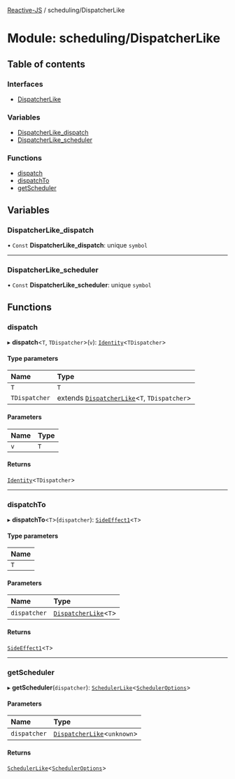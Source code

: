 [Reactive-JS](../README.md) / scheduling/DispatcherLike

# Module: scheduling/DispatcherLike

## Table of contents

### Interfaces

- [DispatcherLike](../interfaces/scheduling_DispatcherLike.DispatcherLike.md)

### Variables

- [DispatcherLike\_dispatch](scheduling_DispatcherLike.md#dispatcherlike_dispatch)
- [DispatcherLike\_scheduler](scheduling_DispatcherLike.md#dispatcherlike_scheduler)

### Functions

- [dispatch](scheduling_DispatcherLike.md#dispatch)
- [dispatchTo](scheduling_DispatcherLike.md#dispatchto)
- [getScheduler](scheduling_DispatcherLike.md#getscheduler)

## Variables

### DispatcherLike\_dispatch

• `Const` **DispatcherLike\_dispatch**: unique `symbol`

___

### DispatcherLike\_scheduler

• `Const` **DispatcherLike\_scheduler**: unique `symbol`

## Functions

### dispatch

▸ **dispatch**<`T`, `TDispatcher`\>(`v`): [`Identity`](util_functions.md#identity)<`TDispatcher`\>

#### Type parameters

| Name | Type |
| :------ | :------ |
| `T` | `T` |
| `TDispatcher` | extends [`DispatcherLike`](../interfaces/scheduling_DispatcherLike.DispatcherLike.md)<`T`, `TDispatcher`\> |

#### Parameters

| Name | Type |
| :------ | :------ |
| `v` | `T` |

#### Returns

[`Identity`](util_functions.md#identity)<`TDispatcher`\>

___

### dispatchTo

▸ **dispatchTo**<`T`\>(`dispatcher`): [`SideEffect1`](util_functions.md#sideeffect1)<`T`\>

#### Type parameters

| Name |
| :------ |
| `T` |

#### Parameters

| Name | Type |
| :------ | :------ |
| `dispatcher` | [`DispatcherLike`](../interfaces/scheduling_DispatcherLike.DispatcherLike.md)<`T`\> |

#### Returns

[`SideEffect1`](util_functions.md#sideeffect1)<`T`\>

___

### getScheduler

▸ **getScheduler**(`dispatcher`): [`SchedulerLike`](../interfaces/scheduling_SchedulerLike.SchedulerLike.md)<[`SchedulerOptions`](scheduling_SchedulerLike.md#scheduleroptions)\>

#### Parameters

| Name | Type |
| :------ | :------ |
| `dispatcher` | [`DispatcherLike`](../interfaces/scheduling_DispatcherLike.DispatcherLike.md)<`unknown`\> |

#### Returns

[`SchedulerLike`](../interfaces/scheduling_SchedulerLike.SchedulerLike.md)<[`SchedulerOptions`](scheduling_SchedulerLike.md#scheduleroptions)\>
